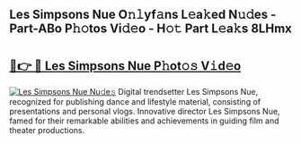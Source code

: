 ## Les Simpsons Nue O𝚗𝚕yf𝚊ns L𝚎a𝚔ed N𝚞𝚍es - Part-ABo P𝚑𝚘tos Vi𝚍𝚎o - H𝚘𝚝 Part L𝚎a𝚔s 8LHmx

# <h2><a href="http://kfb6z5g.oniu.top/?m=Les+Simpsons+Nue">🔗👉 🔴 Les Simpsons Nue P𝚑ot𝚘𝚜 V𝚒d𝚎o</a></h2>

[![Les Simpsons Nue Nu𝚍e𝚜](https://i.imgur.com/0qMVB7G.gif)](http://kfb6z5g.oniu.top/?m=Les+Simpsons+Nue)
Digital trendsetter Les Simpsons Nue, recognized for publishing dance and lifestyle material, consisting of presentations and personal vlogs. Innovative director Les Simpsons Nue, famed for their remarkable abilities and achievements in guiding film and theater productions.  
